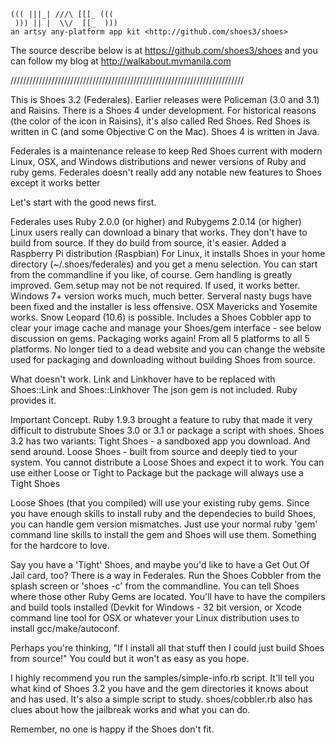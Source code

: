                      
    ((( |||_| ///\ [[[_ (((
     ))) || |  \\/  [[_  )))
    an artsy any-platform app kit <http://github.com/shoes3/shoes>
    
  The source describe below is at <https://github.com/shoes3/shoes> and
  you can follow my blog at <http://walkabout.mvmanila.com>

//////////////////////////////////////////////////////////////////////////

This is Shoes 3.2 (Federales). Earlier releases were Policeman (3.0 and 3.1)
and Raisins. There is a Shoes 4 under development. For historical reasons (the 
color of the icon in Raisins), it's also called Red Shoes. Red Shoes is written
in C (and some Objective C on the Mac). Shoes 4 is written in Java. 

Federales is a maintenance release to keep Red Shoes current with modern 
Linux, OSX, and Windows distributions and newer versions of Ruby and ruby gems.
Federales doesn't really add any notable new features to Shoes except it works better

Let's start with the good news first.

  Federales uses Ruby 2.0.0 (or higher) and Rubygems 2.0.14 (or higher) 
  Linux users really can download a binary that works. They don't have to 
    build from source. If they do build from source, it's easier. 
  Added a Raspberry Pi distribution (Raspbian)
  For Linux, it installs Shoes in your home directory (~/.shoes/federales) 
    and you get a menu selection. You can start from the commandline if you
    like, of course.
  Gem handling is greatly improved.
    Gem.setup may not be not required. If used, it works better.
  Windows 7+ version works much, much better. Serveral nasty bugs have
    been fixed and the installer is less offensive.
  OSX Mavericks and Yosemite works. Snow Leopard (10.6) is possible.
  Includes a Shoes Cobbler app to clear your image cache and manage your
    Shoes/gem interface - see below discussion on gems.
  Packaging works again! 
    From all 5 platforms to all 5 platforms.
    No longer tied to a dead website and you can change the website used
    for packaging and downloading without building Shoes from source.

What doesn't work.
  Link and Linkhover have to be replaced with Shoes::Link and Shoes::Linkhover
  The json gem is not included. Ruby provides it.
    
Important Concept.
  Ruby 1.9.3 brought a feature to ruby that made it very difficult to
  distrubute Shoes 3.0 or 3.1 or package a script with shoes. Shoes 3.2
  has two variants: 
    Tight Shoes - a sandboxed app you download. And send around.
    Loose Shoes - built from source and deeply tied to your system. You cannot
      distribute a Loose Shoes and expect it to work.
  You can use either Loose or Tight to Package but the package will always 
    use a Tight Shoes
    
  Loose Shoes (that you compiled) will use your existing ruby gems. Since you have enough skills
  to install ruby and the dependecies to build Shoes, you can handle gem
  version mismatches. Just use your normal ruby 'gem' command line skills to
  install the gem and Shoes will use them. Something for the hardcore to love.
  
  Say you have a 'Tight' Shoes, and maybe you'd like to have a Get Out Of Jail
  card, too? There is a way in Federales. Run the Shoes Cobbler from the splash
  screen or 'shoes -c' from the commandline. You can tell Shoes where those 
  other Ruby Gems are located. You'll have to have the compilers and build 
  tools installed  (Devkit for Windows - 32 bit version, or Xcode command line tool for OSX or
  whatever your Linux distribution uses to install gcc/make/autoconf.
  
  Perhaps you're thinking, "If I install all that stuff then I could just
  build Shoes from source!" You could but it won't as easy as you hope. 
  
I highly recommend you run the samples/simple-info.rb script. It'll tell you
what kind of Shoes 3.2 you have and the gem directories it knows about and 
has used. It's also a simple script to study. shoes/cobbler.rb also has clues
about how the jailbreak works and what you can do.


Remember, no one is happy if the Shoes don't fit.
  
  

